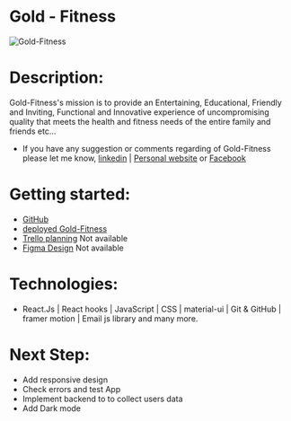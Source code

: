 # Gold - Fitness
![Gold-Fitness](https://i.imgur.com/cZ5l5zQ.png)
# Description:
Gold-Fitness's  mission is to provide an Entertaining, Educational, Friendly and Inviting, Functional and Innovative experience of uncompromising quality that meets the health and fitness needs of the entire family and friends etc...

- If you have any suggestion or comments regarding of Gold-Fitness please let me know, [linkedin](https://www.linkedin.com/in/jamie-ahmed-b1841421a/) | [Personal website](https://jamiedeveloper.netlify.app/) or [Facebook](https://www.facebook.com/JAMIEAHMEDIBRAHIM/)

# Getting started:

- [GitHub](https://github.com/jamieahmed/Gold-Fitness)
- [deployed Gold-Fitness ](https://eri-fitness.netlify.app/)
- [Trello planning]() Not available
- [Figma Design]() Not available

# Technologies:

- React.Js | React hooks | JavaScript | CSS | material-ui | Git & GitHub | framer motion | Email js library and many more.

# Next Step:
- Add responsive design
- Check errors and test App 
- Implement backend to to collect users data 
- Add Dark mode 
